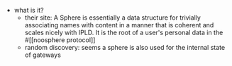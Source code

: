  * what is it?
    * their site: A Sphere is essentially a data structure for trivially associating names with content in a manner that is coherent and scales nicely with IPLD. It is the root of a user's personal data in the #[[noosphere protocol]]
    * random discovery: seems a sphere is also used for the internal state of gateways